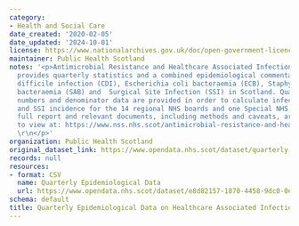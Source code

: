 ```yaml
---
category:
- Health and Social Care
date_created: '2020-02-05'
date_updated: '2024-10-01'
license: https://www.nationalarchives.gov.uk/doc/open-government-licence/version/3/
maintainer: Public Health Scotland
notes: '<p>Antimicrobial Resistance and Healthcare Associated Infection (ARHAI) Scotland
  provides quarterly statistics and a combined epidemiological commentary for Clostridioides
  difficile infection (CDI), Escherichia coli bacteraemia (ECB), Staphylococcus aureus
  bacteraemia (SAB) and  Surgical Site Infection (SSI) in Scotland. Quarterly case
  numbers and denominator data are provided in order to calculate infection rates
  and SSI incidence for the 14 regional NHS boards and one Special NHS Board. \r\nThe
  full report and relevant documents, including methods and caveats, are available
  to view at: https://www.nss.nhs.scot/antimicrobial-resistance-and-healthcare-associated-infection/data-and-intelligence/guidance-protocols-and-reports/
  \r\n</p>'
organization: Public Health Scotland
original_dataset_link: https://www.opendata.nhs.scot/dataset/quarterly-epidemiological-data-on-healthcare-associated-infections
records: null
resources:
- format: CSV
  name: Quarterly Epidemiological Data
  url: https://www.opendata.nhs.scot/dataset/e8d82157-1870-4458-9dc0-0e17e113e6c1/resource/6d30b0c0-bdcf-4721-9d5c-bd7967c11bac/download/hai_quarterly_epi_od_2024_q2.csv
schema: default
title: Quarterly Epidemiological Data on Healthcare Associated Infections
---
```

